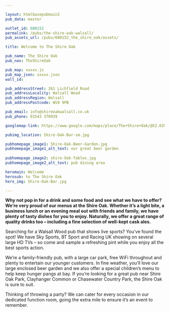 ```yaml
---

layout: htmlbasepubmain2
pub_data: master

outlet_id: 680152
permalink: /pubs/the-shire-oak-walsall/
pub_assets_url: /pubs/680152_the_shire_oak/assets/

title: Welcome to The Shire Oak

pub_name: The Shire Oak
pub_nav: TheShireOak

pub_map: xxxxx.js
pub_map_json: xxxxx.json
wall_id:

pub_addressStreet: 261 Lichfield Road
pub_addressLocality: Walsall Wood
pub_addressRegion: Walsall
pub_addressPostcode: WS9 9PB

pub_email: info@shireoakwalsall.co.uk
pub_phone: 01543 370939

googlemap-link: https://www.google.com/maps/place/The+Shire+Oak/@52.635792,-1.916967,16z/data=!4m5!3m4!1s0x0:0xb846f57138538a21!8m2!3d52.6357918!4d-1.9169239?hl=en-GB

pubimg_location: Shire-Oak-Bar-sm.jpg

pubhomepage_image1: Shire-Oak-Beer-Garden.jpg
pubhomepage_image1_alt_text: our great beer garden
 
pubhomepage_image2: shire-Oak-Tables.jpg
pubhomepage_image2_alt_text: pub dining area

heromain: Welcome
herosub: to The Shire Oak
hero_img: Shire-Oak-Bar.jpg

---
```




<p><strong>Why not pop in for a drink and some food and see what we have to offer? We’re very proud of our menus at the Shire Oak. Whether it’s a light bite, a business lunch or an evening meal out with friends and family, we have plenty of tasty dishes for you to enjoy. Naturally, we offer a great range of quality drinks too – including a fine selection of well-kept cask ales.</strong></p>

<p>Searching for a Walsall Wood pub that shows live sports? You’ve found the spot! We have Sky Sports, BT Sport and Racing UK showing on several large HD TVs – so come and sample a refreshing pint while you enjoy all the best sports action.</p>

<p>We’re a family-friendly pub, with a large car park, free WiFi throughout and plenty to entertain our younger customers. In fine weather, you’ll love our large enclosed beer garden and we also offer a special children’s menu to help keep hunger pangs at bay. If you’re looking for a great pub near Shire Oak Park, Clayhanger Common or Chasewater Country Park, the Shire Oak is sure to suit.</p>

<p>Thinking of throwing a party? We can cater for every occasion in our dedicated function room, going the extra mile to ensure it’s an event to remember.</p>